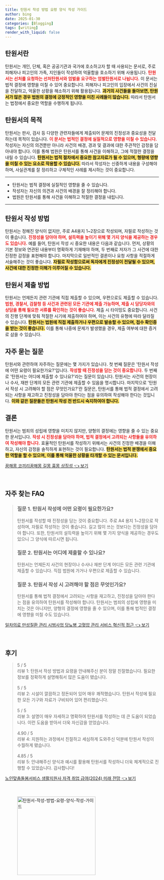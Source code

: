 ```yaml
---
title: 탄원서 작성 방법 요령 양식 작성 가이드
author: bing
date: 2025-01-30
categories: [Blogging]
tags: [writing]
render_with_liquid: false
---
```



<h2 id='탄원서란'>탄원서란</h2>

<p>탄원서는 개인, 단체, 혹은 공공기관과 국가에 호소하고자 할 때 사용되는 문서로, 주로 피해자나 피고인의 가족, 지인들이 작성하여 억울함을 호소하기 위해 사용됩니다. <b><span style="color: #ee2323;">탄원서는 선처를 요청하는 선처탄원서와 엄벌을 요구하는 엄벌탄원서로 나뉩니다.</span></b> 이 문서는 법적 결정에 영향을 미칠 수 있어 중요합니다. 피해자나 피고인의 입장에서 사건의 진실을 전달하고, 억울한 상황을 해소하기 위해 활용됩니다. <b><span style="background-color: #ffe066;">과거의 사건들을 돌아보면, 탄원서가 많은 경우 법원의 결정에 긍정적인 영향을 미친 사례들이 많습니다.</span></b> 따라서 탄원서는 법정에서 중요한 역할을 수행하게 됩니다.</p>

<h2 id='탄원서의 목적'>탄원서의 목적</h2>

<p>탄원서는 판사, 검사 등 다양한 관련자들에게 제출되어 문제의 진정성과 중요성을 전달하는데 목적이 있습니다. <b><span style="color: #ee2323;">이 문서는 법적인 결정에 실질적으로 영향을 미칠 수 있습니다.</span></b> 작성자는 자신의 의견뿐만 아니라 사건의 배경, 경과 및 결과에 대한 주관적인 감정을 담아내야 합니다. 이를 통해 법원은 탄원서를 통해 사건을 이해하고, 그에 적절한 결정을 내릴 수 있습니다. <b><span style="background-color: #ffe066;">탄원서는 법적 절차에서 중요한 참고자료가 될 수 있으며, 형량에 영향을 미칠 수 있는 요소로 작용할 수 있습니다.</span></b> 따라서 작성자는 신중하게 내용을 구성해야 하며, 사실관계를 잘 정리하고 구체적인 사례를 제시하는 것이 중요합니다.</p>

<hr />

<ul>
    <li>탄원서는 법적 결정에 실질적인 영향을 줄 수 있습니다.</li>
    <li>작성자는 자신의 의견과 사건의 배경을 잘 정리해야 합니다.</li>
    <li>법원은 탄원서를 통해 사건을 이해하고 적절한 결정을 내립니다.</li>
</ul>

<hr />

<h2 id='탄원서 작성 방법'>탄원서 작성 방법</h2>

<p>탄원서는 정해진 양식이 없지만, 주로 A4용지 1~2장으로 작성되며, 자필로 작성하는 것이 좋습니다. <b><span style="color: #ee2323;">진정성을 담아야 하며, 설득력을 높이기 위해 몇 가지 양식을 제공하는 경우도 있습니다.</span></b> 예를 들어, 탄원서 작성 시 중요한 내용은 다음과 같습니다. 먼저, 상황의 기본 정보와 연관된 내용부터 명확하게 기재해야 하며, 두 번째로 저자가 그 사건에 대한 진정한 감정을 표현해야 합니다. 마지막으로 일반적인 결론이나 요청 사항을 적절하게 서술해주는 것이 좋습니다. <b><span style="background-color: #ffe066;">자필로 작성함으로써 독자에게 진정성이 전달될 수 있으며, 사건에 대한 진정한 이해가 이루어질 수 있습니다.</span></b></p>

<h2 id='탄원서 제출 방법'>탄원서 제출 방법</h2>

<p>탄원서는 언제든지 관련 기관에 직접 제출할 수 있으며, 우편으로도 제출할 수 있습니다. <b><span style="color: #ee2323;">법원, 경찰서, 검찰청 등 사건과 관련된 모든 기관에 제출 가능하며, 제출 시 담당자와의 상담을 통해 필요한 서류를 확인하는 것이 좋습니다.</span></b> 제출 시 타이밍도 중요합니다. 사건의 진행 단계에 맞춰 적절한 시기에 제출하여야 하며, 이는 사건의 유형에 따라 달라질 수 있습니다. <b><span style="background-color: #ffe066;">탄원서는 법원에 직접 제출하거나 우편으로 발송할 수 있으며, 접수 확인증을 받는 것이 좋습니다.</span></b> 이를 통해 나중에 문제가 발생했을 경우, 제출 여부에 대한 증거로 삼을 수 있습니다.</p>

<h2 id='자주 묻는 질문'>자주 묻는 질문</h2>

<p>탄원서와 관련하여 자주하는 질문에는 몇 가지가 있습니다. 첫 번째 질문은 '탄원서 작성에 어떤 요령이 필요한가요?'입니다. <b><span style="color: #ee2323;">작성할 때 진정성을 담는 것이 중요합니다.</span></b> 두 번째로 '탄원서는 어디에 제출할 수 있나요?'라는 질문이 있습니다. 탄원서는 사건의 현장이나 수사, 재판 단계의 모든 관련 기관에 제출할 수 있음을 명시합니다. 마지막으로 '탄원서 작성 시 고려해야 할 점은 무엇인가요?'란 질문은, 탄원서를 통해 법적 결정에서 고려되는 사항을 재고하고 진정성을 담아야 한다는 점을 유의하여 작성해야 한다는 것입니다. <b><span style="background-color: #ffe066;">이와 같은 질문들은 탄원서 작성 전 반드시 숙지하여야 합니다.</span></b></p>

<h2 id='결론'>결론</h2>

<p>탄원서는 범죄의 성립에 영향을 미치지 않지만, 양형의 결정에는 영향을 줄 수 있는 중요한 문서입니다. <b><span style="color: #ee2323;">작성 시 진정성을 담아야 하며, 법적 결정에서 고려되는 사항들을 유의하여 작성해야 합니다.</span></b> 효율적인 탄원서를 작성하기 위해서는 사건의 진정한 배경을 이해하고, 자신의 감정을 솔직하게 표현하는 것이 필요합니다. <b><span style="background-color: #ffe066;">탄원서는 법적 분쟁에서 중요한 역할을 할 수 있으며, 이를 통해 억울한 상황을 타개할 수 있는 문서입니다.</span></b></p>


<p><a class="click-button" title="꿈해몽 코끼리꿈해몽 길몽 흉몽 상징성" href="https://blackassets.github.io/posts/%EA%BF%88%ED%95%B4%EB%AA%BD-%EC%BD%94%EB%81%BC%EB%A6%AC%EA%BF%88%ED%95%B4%EB%AA%BD-%EA%B8%B8%EB%AA%BD-%ED%9D%89%EB%AA%BD-%EC%83%81%EC%A7%95%EC%84%B1/" rel="dofollow">꿈해몽 코끼리꿈해몽 길몽 흉몽 상징성 👈 보기</a></p><br>
<h2 id='자주_찾는_FAQ'>자주 찾는 FAQ</h2>
<div itemscope="" itemtype="https://schema.org/FAQPage"> 
<blockquote> 
<div itemscope="" itemprop="mainEntity" itemtype="https://schema.org/Question"> 
<h3 itemprop="name">질문 1. 탄원서 작성에 어떤 요령이 필요한가요?</h3> 
<div itemscope="" itemprop="acceptedAnswer" itemtype="https://schema.org/Answer"> 
<span itemprop="text"> 
<p>탄원서를 작성할 때 진정성을 담는 것이 중요합니다. 주로 A4 용지 1~2장으로 작성하며, 자필로 작성하는 것이 좋습니다. 길고 많이 쓰는 것보다는 진정성을 담아야 합니다. 또한, 탄원서의 설득력을 높이기 위해 몇 가지 양식을 제공하는 경우도 있으니 그 양식에 따르시면 됩니다.</p> 
</span> 
</div> 
</div> 

<div itemscope="" itemprop="mainEntity" itemtype="https://schema.org/Question"> 
<h3 itemprop="name">질문 2. 탄원서는 어디에 제출할 수 있나요?</h3> 
<div itemscope="" itemprop="acceptedAnswer" itemtype="https://schema.org/Answer"> 
<span itemprop="text"> 
<p>탄원서는 언제든지 사건의 현장이나 수사나 재판 단계 어디든 모든 관련 기관에 제출할 수 있습니다. 직접 법원에 가거나 우편으로 제출할 수 있습니다.</p> 
</span> 
</div> 
</div> 

<div itemscope="" itemprop="mainEntity" itemtype="https://schema.org/Question"> 
<h3 itemprop="name">질문 3. 탄원서 작성 시 고려해야 할 점은 무엇인가요?</h3> 
<div itemscope="" itemprop="acceptedAnswer" itemtype="https://schema.org/Answer"> 
<span itemprop="text"> 
<p>탄원서를 통해 법적 결정에서 고려되는 사항을 재고하고, 진정성을 담아야 한다는 점을 유의하여 탄원서를 작성해야 합니다. 탄원서는 범죄의 성립에 영향을 미치는 것은 아니지만, 양형의 결정에 영향을 줄 수 있으며, 이를 통해 법적인 결정에 영향을 미칠 수도 있습니다.</p> 
</span> 
</div> 
</div> 

</blockquote> 
</div>
<p><a class="click-button" title="일차의료 만성질환 관리 시범사업 당뇨병 고혈압 관리 서비스 혁신적 접근" href="https://blackassets.github.io/posts/%EC%9D%BC%EC%B0%A8%EC%9D%98%EB%A3%8C-%EB%A7%8C%EC%84%B1%EC%A7%88%ED%99%98-%EA%B4%80%EB%A6%AC-%EC%8B%9C%EB%B2%94%EC%82%AC%EC%97%85-%EB%8B%B9%EB%87%A8%EB%B3%91-%EA%B3%A0%ED%98%88%EC%95%95-%EA%B4%80%EB%A6%AC-%EC%84%9C%EB%B9%84%EC%8A%A4-%ED%98%81%EC%8B%A0%EC%A0%81-%EC%A0%91%EA%B7%BC/" rel="dofollow">일차의료 만성질환 관리 시범사업 당뇨병 고혈압 관리 서비스 혁신적 접근 👈 보기</a></p><br>
<h2 id='후기'>후기</h2>
<div itemscope itemtype="https://schema.org/Product">
  <blockquote>
  <div itemprop="review" itemscope itemtype="https://schema.org/Review">
      <div itemprop="reviewRating" itemscope itemtype="https://schema.org/Rating"> <span itemprop="ratingValue">5</span> / <span itemprop="bestRating">5</span> </div>
      <span itemprop="reviewBody">리뷰 1: 탄원서 작성 방법과 요령을 안내해주신 분이 정말 친절했습니다. 필요한 정보를 정확하게 설명해줘서 많은 도움이 됐습니다.</span>
  </div>
  <br>
  <div itemprop="review" itemscope itemtype="https://schema.org/Review">
      <div itemprop="reviewRating" itemscope itemtype="https://schema.org/Rating"> <span itemprop="ratingValue">5</span> / <span itemprop="bestRating">5</span> </div>
      <span itemprop="reviewBody">리뷰 2: 시설이 깔끔하고 정돈되어 있어 매우 쾌적했습니다. 탄원서 작성에 필요한 모든 기구와 자료가 구비되어 있어 편리했습니다.</span>
  </div>
  <br>
  <div itemprop="review" itemscope itemtype="https://schema.org/Review">
      <div itemprop="reviewRating" itemscope itemtype="https://schema.org/Rating"> <span itemprop="ratingValue">5</span> / <span itemprop="bestRating">5</span> </div>
      <span itemprop="reviewBody">리뷰 3: 설명이 매우 자세하고 명확하여 탄원서를 작성하는 데 큰 도움이 되었습니다. 이런 도움을 받아서 더욱 자신감을 얻었습니다.</span>
  </div>
  <br>
  <div itemprop="review" itemscope itemtype="https://schema.org/Review">
      <div itemprop="reviewRating" itemscope itemtype="https://schema.org/Rating"> <span itemprop="ratingValue">4.90</span> / <span itemprop="bestRating">5</span> </div>
      <span itemprop="reviewBody">리뷰 4: 지원하는 과정에서 친절하고 세심하게 도와주신 덕분에 탄원서 작성이 수월하게 됐습니다.</span>
  </div>
  <br>
  <div itemprop="review" itemscope itemtype="https://schema.org/Review">
      <div itemprop="reviewRating" itemscope itemtype="https://schema.org/Rating"> <span itemprop="ratingValue">4.85</span> / <span itemprop="bestRating">5</span> </div>
      <span itemprop="reviewBody">리뷰 5: 안내해주신 양식과 예시를 활용해 탄원서를 작성하니 더욱 체계적으로 진행할 수 있었습니다. 감사합니다!</span>
  </div>
  </blockquote>
</div>
<p><a class="click-button" title="노인맞춤돌봄서비스 생활지원사 자격 취업 급여(2024) 미래 전망" href="https://blackassets.github.io/posts/%EB%85%B8%EC%9D%B8%EB%A7%9E%EC%B6%A4%EB%8F%8C%EB%B4%84%EC%84%9C%EB%B9%84%EC%8A%A4-%EC%83%9D%ED%99%9C%EC%A7%80%EC%9B%90%EC%82%AC-%EC%9E%90%EA%B2%A9-%EC%B7%A8%EC%97%85-%EA%B8%89%EC%97%AC(2024)-%EB%AF%B8%EB%9E%98-%EC%A0%84%EB%A7%9D/" rel="dofollow">노인맞춤돌봄서비스 생활지원사 자격 취업 급여(2024) 미래 전망 👈 보기</a></p><br>
<figure class="image"><img src="https://blackassets.github.io/assets/img/thumbnail/탄원서-작성-방법-요령-양식-작성-가이드.webp" alt="탄원서-작성-방법-요령-양식-작성-가이드" width="256" height="256"></figure>
